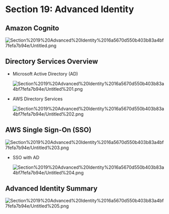 # Section 19: Advanced Identity

## Amazon Cognito

![Section%2019%20Advanced%20Identity%2016a5670d550b403b83a4bf7fefa7b94e/Untitled.png](Section%2019%20Advanced%20Identity%2016a5670d550b403b83a4bf7fefa7b94e/Untitled.png)

## Directory Services Overview

- Microsoft Active Directory (AD)

    ![Section%2019%20Advanced%20Identity%2016a5670d550b403b83a4bf7fefa7b94e/Untitled%201.png](Section%2019%20Advanced%20Identity%2016a5670d550b403b83a4bf7fefa7b94e/Untitled%201.png)

- AWS Directory Services

    ![Section%2019%20Advanced%20Identity%2016a5670d550b403b83a4bf7fefa7b94e/Untitled%202.png](Section%2019%20Advanced%20Identity%2016a5670d550b403b83a4bf7fefa7b94e/Untitled%202.png)

## AWS Single Sign-On (SSO)

![Section%2019%20Advanced%20Identity%2016a5670d550b403b83a4bf7fefa7b94e/Untitled%203.png](Section%2019%20Advanced%20Identity%2016a5670d550b403b83a4bf7fefa7b94e/Untitled%203.png)

- SSO with AD

    ![Section%2019%20Advanced%20Identity%2016a5670d550b403b83a4bf7fefa7b94e/Untitled%204.png](Section%2019%20Advanced%20Identity%2016a5670d550b403b83a4bf7fefa7b94e/Untitled%204.png)

## Advanced Identity Summary

![Section%2019%20Advanced%20Identity%2016a5670d550b403b83a4bf7fefa7b94e/Untitled%205.png](Section%2019%20Advanced%20Identity%2016a5670d550b403b83a4bf7fefa7b94e/Untitled%205.png)